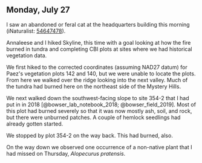 
## Monday, July 27

I saw an abandoned or feral cat at the headquarters building this morning (iNaturalist: [54647478](https://www.inaturalist.org/observations/54647478)).

Annaleese and I hiked Skyline, this time with a goal looking at how the fire burned in tundra and completing CBI plots at sites where we had historical vegetation data.

We first hiked to the corrected coordinates (assuming NAD27 datum) for Paez's vegetation plots 142 and 140, but we were unable to locate the plots. From here we walked over the ridge looking into the next valley. Much of the tundra had burned here on the northeast side of the Mystery Hills.

We next walked down the southwest-facing slope to site 354-2 that I had put in in 2018 [@bowser_lab_notebook_2018; @bowser_field_2019]. Most of this plot had burned severely so that it was now mostly ash, soil, and rock, but there were unburned patches. A couple of hemlock seedlings had already gotten started.

We stopped by plot 354-2 on the way back. This had burned, also.

On the way down we observed one occurrence of a non-native plant that I had missed on Thursday, *Alopecurus pratensis*.

